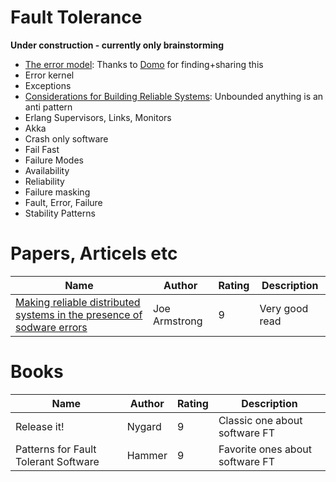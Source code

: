Fault Tolerance
===============

**Under construction - currently only brainstorming**

* [The error model](http://joeduffyblog.com/2016/02/07/the-error-model/): Thanks to [Domo](https://github.com/Domo42) for finding+sharing this 
* Error kernel
* Exceptions
* [Considerations for Building Reliable Systems](http://bravenewgeek.com/take-it-to-the-limit-considerations-for-building-reliable-systems/): Unbounded anything is an anti pattern
* Erlang Supervisors, Links, Monitors
* Akka
* Crash only software
* Fail Fast
* Failure Modes
* Availability
* Reliability
* Failure masking
* Fault, Error, Failure
* Stability Patterns

# Papers, Articels etc

Name | Author | Rating | Description |
-----|--------|--------|-------------|
[Making reliable distributed systems in the presence of sodware errors] | Joe Armstrong | 9 | Very good read |

# Books

Name | Author | Rating | Description |
-----|--------|--------|-------------|
Release it! | Nygard | 9 | Classic one about software FT |
Patterns for Fault Tolerant Software | Hammer | 9 | Favorite ones about software FT |

[Making reliable distributed systems in the presence of sodware errors]: http://erlang.org/download/armstrong_thesis_2003.pdf